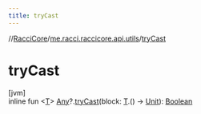 ```yaml
---
title: tryCast
---
```

//[RacciCore](../../index.html)/[me.racci.raccicore.api.utils](index.html)/[tryCast](try-cast.html)



# tryCast



[jvm]\
inline fun &lt;[T](try-cast.html)&gt; [Any](https://kotlinlang.org/api/latest/jvm/stdlib/kotlin/-any/index.html)?.[tryCast](try-cast.html)(block: [T](try-cast.html).() -&gt; [Unit](https://kotlinlang.org/api/latest/jvm/stdlib/kotlin/-unit/index.html)): [Boolean](https://kotlinlang.org/api/latest/jvm/stdlib/kotlin/-boolean/index.html)




